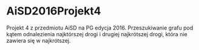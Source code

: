 # AiSD2016Projekt4
Projekt 4 z przedmiotu AiSD na PG edycja 2016. Przeszukiwanie grafu pod kątem odnalezienia najktórszej drogi i drugiej najkrótszej drogi, która nie zawiera się w najkrótszej.
